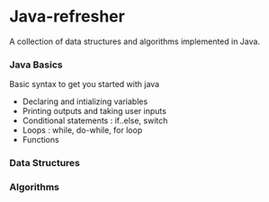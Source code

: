 # Java-refresher

A collection of data structures and algorithms implemented in Java.

### Java Basics

Basic syntax to get you started with java

- Declaring and intializing variables
- Printing outputs and taking user inputs
- Conditional statements : if..else, switch
- Loops : while, do-while, for loop
- Functions

### Data Structures

### Algorithms
